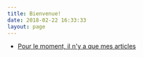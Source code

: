 ```yaml
---
title: Bienvenue!
date: 2018-02-22 16:33:33
layout: page
---
```


* [Pour le moment, il n'y a que mes articles](/articles/)
